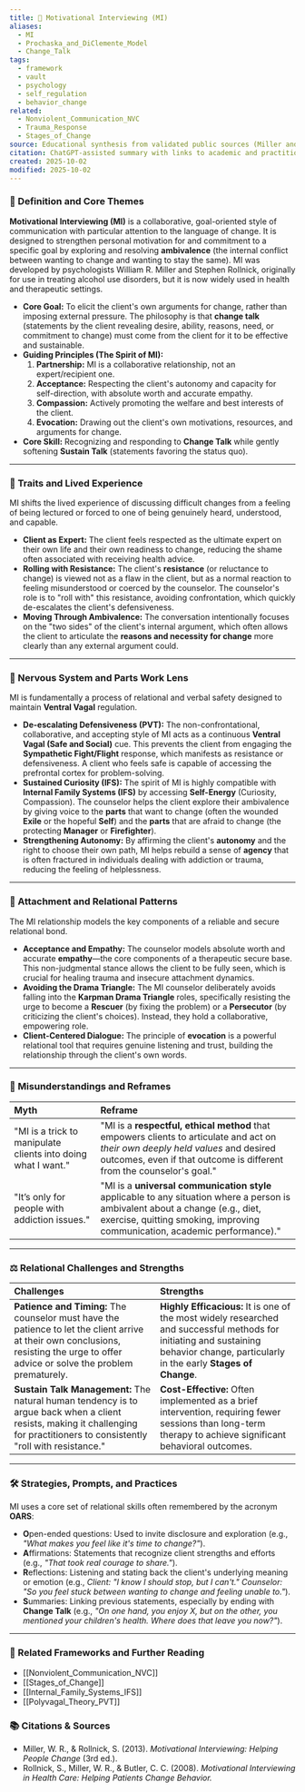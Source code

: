 ```yaml
---
title: 💬 Motivational Interviewing (MI)
aliases:
  - MI
  - Prochaska_and_DiClemente_Model
  - Change_Talk
tags:
  - framework
  - vault
  - psychology
  - self_regulation
  - behavior_change
related:
  - Nonviolent_Communication_NVC
  - Trauma_Response
  - Stages_of_Change
source: Educational synthesis from validated public sources (Miller and Rollnick's model)
citation: ChatGPT-assisted summary with links to academic and practitioner materials
created: 2025-10-02
modified: 2025-10-02
---
```


<!-- @format -->

### 🧩 Definition and Core Themes

**Motivational Interviewing (MI)** is a collaborative, goal-oriented style of communication with particular attention to the language of change. It is designed to strengthen personal motivation for and commitment to a specific goal by exploring and resolving **ambivalence** (the internal conflict between wanting to change and wanting to stay the same). MI was developed by psychologists William R. Miller and Stephen Rollnick, originally for use in treating alcohol use disorders, but it is now widely used in health and therapeutic settings.

- **Core Goal:** To elicit the client's own arguments for change, rather than imposing external pressure. The philosophy is that **change talk** (statements by the client revealing desire, ability, reasons, need, or commitment to change) must come from the client for it to be effective and sustainable.
- **Guiding Principles (The Spirit of MI):**
  1.  **Partnership:** MI is a collaborative relationship, not an expert/recipient one.
  2.  **Acceptance:** Respecting the client's autonomy and capacity for self-direction, with absolute worth and accurate empathy.
  3.  **Compassion:** Actively promoting the welfare and best interests of the client.
  4.  **Evocation:** Drawing out the client's own motivations, resources, and arguments for change.
- **Core Skill:** Recognizing and responding to **Change Talk** while gently softening **Sustain Talk** (statements favoring the status quo).

---

### 🌿 Traits and Lived Experience

MI shifts the lived experience of discussing difficult changes from a feeling of being lectured or forced to one of being genuinely heard, understood, and capable.

- **Client as Expert:** The client feels respected as the ultimate expert on their own life and their own readiness to change, reducing the shame often associated with receiving health advice.
- **Rolling with Resistance:** The client's **resistance** (or reluctance to change) is viewed not as a flaw in the client, but as a normal reaction to feeling misunderstood or coerced by the counselor. The counselor's role is to "roll with" this resistance, avoiding confrontation, which quickly de-escalates the client's defensiveness.
- **Moving Through Ambivalence:** The conversation intentionally focuses on the "two sides" of the client's internal argument, which often allows the client to articulate the **reasons and necessity for change** more clearly than any external argument could.

---

### 🧠 Nervous System and Parts Work Lens

MI is fundamentally a process of relational and verbal safety designed to maintain **Ventral Vagal** regulation.

- **De-escalating Defensiveness (PVT):** The non-confrontational, collaborative, and accepting style of MI acts as a continuous **Ventral Vagal (Safe and Social)** cue. This prevents the client from engaging the **Sympathetic Fight/Flight** response, which manifests as resistance or defensiveness. A client who feels safe is capable of accessing the prefrontal cortex for problem-solving.
- **Sustained Curiosity (IFS):** The spirit of MI is highly compatible with **Internal Family Systems (IFS)** by accessing **Self-Energy** (Curiosity, Compassion). The counselor helps the client explore their ambivalence by giving voice to the **parts** that want to change (often the wounded **Exile** or the hopeful **Self**) and the **parts** that are afraid to change (the protecting **Manager** or **Firefighter**).
- **Strengthening Autonomy:** By affirming the client's **autonomy** and the right to choose their own path, MI helps rebuild a sense of **agency** that is often fractured in individuals dealing with addiction or trauma, reducing the feeling of helplessness.

---

### 💞 Attachment and Relational Patterns

The MI relationship models the key components of a reliable and secure relational bond.

- **Acceptance and Empathy:** The counselor models absolute worth and accurate **empathy**—the core components of a therapeutic secure base. This non-judgmental stance allows the client to be fully seen, which is crucial for healing trauma and insecure attachment dynamics.
- **Avoiding the Drama Triangle:** The MI counselor deliberately avoids falling into the **Karpman Drama Triangle** roles, specifically resisting the urge to become a **Rescuer** (by fixing the problem) or a **Persecutor** (by criticizing the client's choices). Instead, they hold a collaborative, empowering role.
- **Client-Centered Dialogue:** The principle of **evocation** is a powerful relational tool that requires genuine listening and trust, building the relationship through the client's own words.

---

### 🔄 Misunderstandings and Reframes

| Myth                                                          | Reframe                                                                                                                                                                                                      |
| :------------------------------------------------------------ | :----------------------------------------------------------------------------------------------------------------------------------------------------------------------------------------------------------- |
| "MI is a trick to manipulate clients into doing what I want." | "MI is a **respectful, ethical method** that empowers clients to articulate and act on _their own deeply held values_ and desired outcomes, even if that outcome is different from the counselor's goal."    |
| "It’s only for people with addiction issues."                 | "MI is a **universal communication style** applicable to any situation where a person is ambivalent about a change (e.g., diet, exercise, quitting smoking, improving communication, academic performance)." |

---

### ⚖️ Relational Challenges and Strengths

| Challenges                                                                                                                                                                            | Strengths                                                                                                                                                                             |
| :------------------------------------------------------------------------------------------------------------------------------------------------------------------------------------ | :------------------------------------------------------------------------------------------------------------------------------------------------------------------------------------ |
| **Patience and Timing:** The counselor must have the patience to let the client arrive at their own conclusions, resisting the urge to offer advice or solve the problem prematurely. | **Highly Efficacious:** It is one of the most widely researched and successful methods for initiating and sustaining behavior change, particularly in the early **Stages of Change**. |
| **Sustain Talk Management:** The natural human tendency is to argue back when a client resists, making it challenging for practitioners to consistently "roll with resistance."       | **Cost-Effective:** Often implemented as a brief intervention, requiring fewer sessions than long-term therapy to achieve significant behavioral outcomes.                            |

---

### 🛠️ Strategies, Prompts, and Practices

MI uses a core set of relational skills often remembered by the acronym **OARS**:

- **O**pen-ended questions: Used to invite disclosure and exploration (e.g., _"What makes you feel like it's time to change?"_).
- **A**ffirmations: Statements that recognize client strengths and efforts (e.g., _"That took real courage to share."_).
- **R**eflections: Listening and stating back the client's underlying meaning or emotion (e.g., _Client: "I know I should stop, but I can't." Counselor: "So you feel stuck between wanting to change and feeling unable to."_).
- **S**ummaries: Linking previous statements, especially by ending with **Change Talk** (e.g., _"On one hand, you enjoy X, but on the other, you mentioned your children's health. Where does that leave you now?"_).

---

### 🔗 Related Frameworks and Further Reading

- [[Nonviolent_Communication_NVC]]
- [[Stages_of_Change]]
- [[Internal_Family_Systems_IFS]]
- [[Polyvagal_Theory_PVT]]

### 📚 Citations & Sources

- Miller, W. R., & Rollnick, S. (2013). _Motivational Interviewing: Helping People Change_ (3rd ed.).
- Rollnick, S., Miller, W. R., & Butler, C. C. (2008). _Motivational Interviewing in Health Care: Helping Patients Change Behavior._
